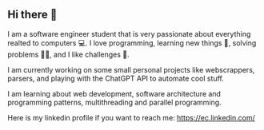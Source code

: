 ## Hi there 👋

I am a software engineer student that is very passionate about everything realted to computers 💻. I love programming, learning new things 📖, solving problems 👨‍💻, and I like challenges 🧗.

I am currently working on some small personal projects like webscrappers, parsers, and playing with the ChatGPT API to automate cool stuff.

I am learning about web development, software architecture and programming patterns, multithreading and parallel programming.

Here is my linkedin profile if you want to reach me: <https://ec.linkedin.com/>






<!--
**Rezep27/Rezep27** is a ✨ _special_ ✨ repository because its `README.md` (this file) appears on your GitHub profile.

Here are some ideas to get you started:

- 🔭 I’m currently working on ...
- 🌱 I’m currently learning ...
- 👯 I’m looking to collaborate on ...
- 🤔 I’m looking for help with ...
- 💬 Ask me about ...
- 📫 How to reach me: ...
- 😄 Pronouns: ...
- ⚡ Fun fact: ...
-->
